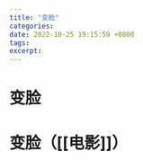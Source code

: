 ```yaml
---
title: "变脸"
categories: 
date: 2022-10-25 19:15:59 +0800
tags: 
excerpt: 
---
```


# 变脸





# 变脸（[[电影]]）


